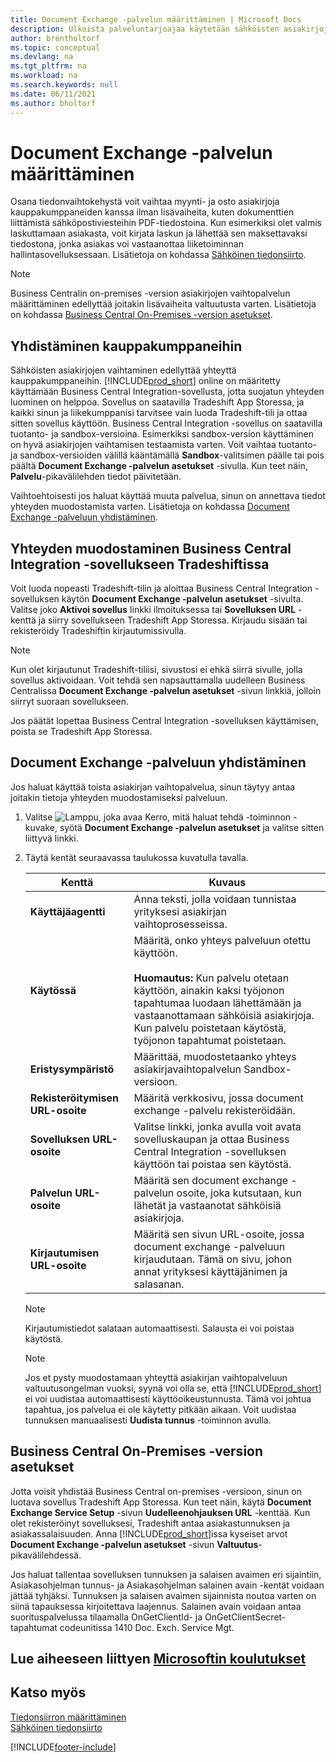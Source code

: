 ```yaml
---
title: Document Exchange -palvelun määrittäminen | Microsoft Docs
description: Ulkoista palveluntarjoajaa käytetään sähköisten asiakirjojen vaihtamiseen liikekumppaneiden kanssa.
author: brentholtorf
ms.topic: conceptual
ms.devlang: na
ms.tgt_pltfrm: na
ms.workload: na
ms.search.keywords: null
ms.date: 06/11/2021
ms.author: bholtorf
---
```

# Document Exchange -palvelun määrittäminen

Osana tiedonvaihtokehystä voit vaihtaa myynti- ja osto asiakirjoja kauppakumppaneiden kanssa ilman lisävaiheita, kuten dokumenttien liittämistä sähköpostiviesteihin PDF-tiedostoina. Kun esimerkiksi olet valmis laskuttamaan asiakasta, voit kirjata laskun ja lähettää sen maksettavaksi tiedostona, jonka asiakas voi vastaanottaa liiketoiminnan hallintasovelluksessaan. Lisätietoja on kohdassa [Sähköinen tiedonsiirto](across-data-exchange.md).

> [!NOTE]
> Business Centralin on-premises -version asiakirjojen vaihtopalvelun määrittäminen edellyttää joitakin lisävaiheita valtuutusta varten. Lisätietoja on kohdassa [Business Central On-Premises -version asetukset](#settings-for-business-central-on-premises).

## Yhdistäminen kauppakumppaneihin

Sähköisten asiakirjojen vaihtaminen edellyttää yhteyttä kauppakumppaneihin. [!INCLUDE[prod_short](includes/prod_short.md)] online on määritetty käyttämään Business Central Integration-sovellusta, jotta suojatun yhteyden luominen on helppoa. Sovellus on saatavilla Tradeshift App Storessa, ja kaikki sinun ja liikekumppanisi tarvitsee vain luoda Tradeshift-tili ja ottaa sitten sovellus käyttöön. Business Central Integration -sovellus on saatavilla tuotanto- ja sandbox-versioina. Esimerkiksi sandbox-version käyttäminen on hyvä asiakirjojen vaihtamisen testaamista varten. Voit vaihtaa tuotanto- ja sandbox-versioiden välillä kääntämällä **Sandbox**-valitsimen päälle tai pois päältä **Document Exchange -palvelun asetukset** -sivulla. Kun teet näin, **Palvelu**-pikavälilehden tiedot päivitetään.

Vaihtoehtoisesti jos haluat käyttää muuta palvelua, sinun on annettava tiedot yhteyden muodostamista varten. Lisätietoja on kohdassa [Document Exchange -palveluun yhdistäminen](across-how-to-set-up-a-document-exchange-service.md#to-connect-to-a-document-exchange-service).

## Yhteyden muodostaminen Business Central Integration -sovellukseen Tradeshiftissa

Voit luoda nopeasti Tradeshift-tilin ja aloittaa Business Central Integration -sovelluksen käytön **Document Exchange -palvelun asetukset** -sivulta. Valitse joko **Aktivoi sovellus** linkki ilmoituksessa tai **Sovelluksen URL** -kenttä ja siirry sovellukseen Tradeshift App Storessa. Kirjaudu sisään tai rekisteröidy Tradeshiftin kirjautumissivulla.

> [!NOTE]
> Kun olet kirjautunut Tradeshift-tiliisi, sivustosi ei ehkä siirrä sivulle, jolla sovellus aktivoidaan. Voit tehdä sen napsauttamalla uudelleen Business Centralissa **Document Exchange -palvelun asetukset** -sivun linkkiä, jolloin siirryt suoraan sovellukseen.

Jos päätät lopettaa Business Central Integration -sovelluksen käyttämisen, poista se Tradeshift App Storessa. 

## Document Exchange -palveluun yhdistäminen

Jos haluat käyttää toista asiakirjan vaihtopalvelua, sinun täytyy antaa joitakin tietoja yhteyden muodostamiseksi palveluun.

1. Valitse ![Lamppu, joka avaa Kerro, mitä haluat tehdä -toiminnon](media/ui-search/search_small.png "Kerro, mitä haluat tehdä") -kuvake, syötä **Document Exchange -palvelun asetukset** ja valitse sitten liittyvä linkki.  
2. Täytä kentät seuraavassa taulukossa kuvatulla tavalla.  

    |Kenttä|Kuvaus|  
    |---------------------------------|---------------------------------------|  
    |**Käyttäjäagentti**|Anna teksti, jolla voidaan tunnistaa yrityksesi asiakirjan vaihtoprosesseissa.|  
    |**Käytössä**|Määritä, onko yhteys palveluun otettu käyttöön.<br><br> **Huomautus:** Kun palvelu otetaan käyttöön, ainakin kaksi työjonon tapahtumaa luodaan lähettämään ja vastaanottamaan sähköisiä asiakirjoja. Kun palvelu poistetaan käytöstä, työjonon tapahtumat poistetaan.|  
    |**Eristysympäristö**|Määrittää, muodostetaanko yhteys asiakirjavaihtopalvelun Sandbox-versioon.|
    |**Rekisteröitymisen URL-osoite**|Määritä verkkosivu, jossa document exchange -palvelu rekisteröidään.|  
    |**Sovelluksen URL-osoite**|Valitse linkki, jonka avulla voit avata sovelluskaupan ja ottaa Business Central Integration -sovelluksen käyttöön tai poistaa sen käytöstä.|
    |**Palvelun URL-osoite**|Määritä sen document exchange -palvelun osoite, joka kutsutaan, kun lähetät ja vastaanotat sähköisiä asiakirjoja.|  
    |**Kirjautumisen URL-osoite**|Määritä sen sivun URL-osoite, jossa document exchange -palveluun kirjaudutaan. Tämä on sivu, johon annat yrityksesi käyttäjänimen ja salasanan.|  
    
    > [!NOTE]  
    > Kirjautumistiedot salataan automaattisesti. Salausta ei voi poistaa käytöstä.

    > [!NOTE]
    > Jos et pysty muodostamaan yhteyttä asiakirjan vaihtopalveluun valtuutusongelman vuoksi, syynä voi olla se, että [!INCLUDE[prod_short](includes/prod_short.md)] ei voi uudistaa automaattisesti käyttöoikeustunnusta. Tämä voi johtua tapahtua, jos palvelua ei ole käytetty pitkään aikaan. Voit uudistaa tunnuksen manuaalisesti **Uudista tunnus** -toiminnon avulla.

## Business Central On-Premises -version asetukset

Jotta voisit yhdistää Business Central on-premises -versioon, sinun on luotava sovellus Tradeshift App Storessa. Kun teet näin, käytä **Document Exchange Service Setup** -sivun **Uudelleenohjauksen URL** -kenttää. Kun olet rekisteröinyt sovelluksesi, Tradeshift antaa asiakastunnuksen ja asiakassalaisuuden. Anna [!INCLUDE[prod_short](includes/prod_short.md)]issa kyseiset arvot **Document Exchange -palvelun asetukset** -sivun **Valtuutus**-pikavälilehdessä.

Jos haluat tallentaa sovelluksen tunnuksen ja salaisen avaimen eri sijaintiin, Asiakasohjelman tunnus- ja Asiakasohjelman salainen avain -kentät voidaan jättää tyhjäksi. Tunnuksen ja salaisen avaimen sijainnista noutoa varten on siinä tapauksessa kirjoitettava laajennus. Salainen avain voidaan antaa suorituspalvelussa tilaamalla OnGetClientId- ja OnGetClientSecret-tapahtumat codeunitissa 1410 Doc. Exch. Service Mgt.

## Lue aiheeseen liittyen [Microsoftin koulutukset](/training/modules/electronic-documents-dynamics-365-business-central/)

## Katso myös

[Tiedonsiirron määrittäminen](across-set-up-data-exchange.md)  
[Sähköinen tiedonsiirto](across-data-exchange.md)


[!INCLUDE[footer-include](includes/footer-banner.md)]
